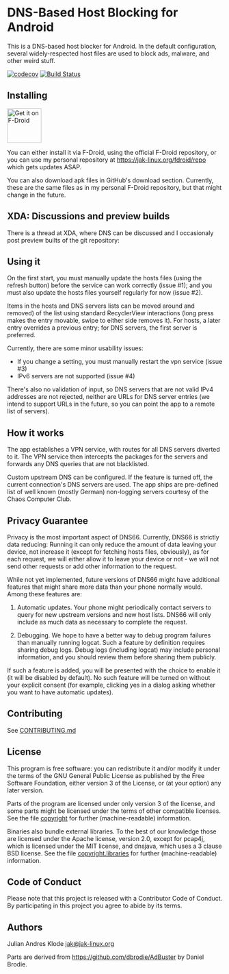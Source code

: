 DNS-Based Host Blocking for Android
===================================
This is a DNS-based host blocker for Android. In the default configuration,
several widely-respected host files are used to block ads, malware, and other
weird stuff.

[![codecov](https://codecov.io/gh/julian-klode/dns66/branch/master/graph/badge.svg)](https://codecov.io/gh/julian-klode/dns66)
[![Build Status](https://travis-ci.org/julian-klode/dns66.svg?branch=master)](https://travis-ci.org/julian-klode/dns66)

Installing
----------
[<img src="https://f-droid.org/badge/get-it-on.png"
      alt="Get it on F-Droid"
      height="80">](https://f-droid.org/app/org.jak_linux.dns66)

You can either install it via F-Droid, using the official F-Droid repository, or you can use my personal repository at https://jak-linux.org/fdroid/repo which gets updates ASAP.

You can also download apk files in GitHub's download section. Currently, these are the same files as in my personal F-Droid repository, but that might change in the future.

XDA: Discussions and preview builds
-----------------------------------
There is a thread at XDA, where DNS can be discussed and I occasionaly post
preview builts of the git repository:


Using it
---------
On the first start, you must manually update the hosts files (using the
refresh button) before the service can work correctly (issue #1); and you
must also update the hosts files yourself regularly for now (issue #2).

Items in the hosts and DNS servers lists can be moved around and removed)
of the list using standard RecyclerView interactions (long press makes the
entry movable, swipe to either side removes it). For hosts, a later entry
overrides a previous entry; for DNS servers, the first server is preferred.

Currently, there are some minor usability issues:

* If you change a setting, you must manually restart the vpn service (issue #3)
* IPv6 servers are not supported (issue #4)

There's also no validation of input, so DNS servers that are not valid IPv4
addresses are not rejected, neither are URLs for DNS server entries (we intend
to support URLs in the future, so you can point the app to a remote list of
servers).

How it works
------------
The app establishes a VPN service, with routes for all DNS servers diverted to
it. The VPN service then intercepts the packages for the servers and forwards
any DNS queries that are not blacklisted.

Custom upstream DNS can be configured. If the feature is turned off, the
current connection's DNS servers are used. The app ships are pre-defined
list of well known (mostly German) non-logging servers courtesy of the
Chaos Computer Club.


Privacy Guarantee
-----------------
Privacy is the most important aspect of DNS66. Currently, DNS66 is strictly
data reducing: Running it can only reduce the amount of data leaving your
device, not increase it (except for fetching hosts files, obviously), as for
each request, we will either allow it to leave your device or not - we will
not send other requests or add other information to the request.

While not yet implemented, future versions of DNS66 might have additional
features that might share more data than your phone normally would. Among
these features are:

1. Automatic updates. Your phone might periodically contact servers to query
   for new upstream versions and new host lists. DNS66 will only include as
   much data as necessary to complete the request.

2. Debugging. We hope to have a better way to debug program failures than
   manually running logcat. Such a feature by definition requires sharing
   debug logs. Debug logs (including logcat) may include personal information,
   and you should review them before sharing them publicly.

If such a feature is added, you will be presented with the choice to enable
it (it will be disabled by default). No such feature will be turned on without
your explicit consent (for example, clicking yes in a dialog asking whether you
want to have automatic updates).

Contributing
------------
See [CONTRIBUTING.md](CONTRIBUTING.md)

License
-------
This program is free software: you can redistribute it and/or modify
it under the terms of the GNU General Public License as published by
the Free Software Foundation, either version 3 of the License, or
(at your option) any later version.

Parts of the program are licensed under only version 3 of the license, and
some parts might be licensed under the terms of other compatible licenses. See
the file [copyright](app/src/main/assets/copyright) for further (machine-readable) information.

Binaries also bundle external libraries. To the best of our knowledge those
are licensed under the Apache license, version 2.0, except for pcap4j, which
is licensed under the MIT license, and dnsjava, which uses a 3 clause BSD
license. See
the file [copyright.libraries](app/src/main/assets/copyright.libraries) for further (machine-readable) information.

Code of Conduct
---------------
Please note that this project is released with a Contributor Code of
Conduct. By participating in this project you agree to abide by its terms.

Authors
-------
Julian Andres Klode <jak@jak-linux.org>

Parts are derived from https://github.com/dbrodie/AdBuster by Daniel Brodie.
